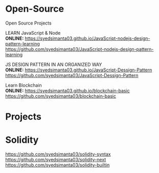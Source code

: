 # Open-Source
Open Source Projects

LEARN JavaScript & Node <br/>
**ONLINE:** https://syedsimanta03.github.io/JavaScript-nodejs-design-pattern-learning <br/>
https://github.com/syedsimanta03/JavaScript-nodejs-design-pattern-learning <br/>

JS DESIGN PATTERN IN AN ORGANIZED WAY <br/>
**ONLINE:** https://syedsimanta03.github.io/JavaScript-Dessign-Pattern <br/>
https://github.com/syedsimanta03/JavaScript-Dessign-Pattern <br/>

Learn Blockchain <br/>
**ONLINE:** https://syedsimanta03.github.io/blockchain-basic <br/>
https://github.com/syedsimanta03/blockchain-basic <br/>

Projects
=========


Solidity
=========
https://github.com/syedsimanta03/solidity-syntax <br/>
https://github.com/syedsimanta03/solidity-next <br/>
https://github.com/syedsimanta03/solidity-builtin





